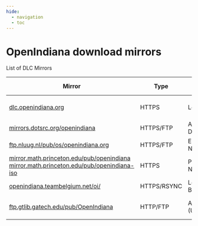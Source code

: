 ```yaml
---
hide:
  - navigation
  - toc
---
```

<!--

The contents of this Documentation are subject to the Public Documentation License Version 1.01
(the "License"); you may only use this Documentation if you comply with the terms of this License.
A copy of the License is available at http://illumos.org/license/PDL.

The Original Documentation is _________________.

The Initial Writer of the Original Documentation is Ken Mays Copyright (C) 2016.
All Rights Reserved. (Initial Writer contact(s):________________[Insert hyperlink/alias]).

Contributor(s):  Michael Kruger,  Adam Števko, Alexander Pyhalov

Portions created by Michael Kruger Copyright (C) 2016.
Portions created by Adam Števko Copyright (C) 2016.
Portions created by Alexander Pyhalov are Copyright (C) 2019.

Portions created by ______ are Copyright (C)_________[Insert year(s)].
All Rights Reserved. (Contributor contact(s):________________[Insert hyperlink/alias]).

-->

# OpenIndiana download mirrors

List of DLC Mirrors

 Mirror                                                                               | Type      | Location            | Connectivity | Provided by                             | Mirror site                                               | Status
 ------------------------------------------------------------------------------------ | --------- |-------------------- | ------------ | --------------------------------------  | --------------------------------------------------------- | ----------------------
[dlc.openindiana.org](https://dlc.openindiana.org/)                                   | HTTPS     | London, UK          | 1Gbit/s      | Krystal Hosting Ltd.                    | [krystal.io](https://krystal.io/)                         | Main download location
[mirrors.dotsrc.org/openindiana](https://mirrors.dotsrc.org/openindiana/)             | HTTPS/FTP | Aalborg, Denmark    | 10Gbit/s     | Dotsrc.org                              | [dotsrc.org](https://dotsrc.org/)                         | Up to date
[ftp.nluug.nl/pub/os/openindiana.org](https://ftp.nluug.nl/pub/os/openindiana.org/)   | HTTPS/FTP | Ede, Netherlands    | 1Gbit/s      | NLUUG                                   | [nluug.nl](https://www.nluug.nl/)                         | Up to date
[mirror.math.princeton.edu/pub/openindiana](https://mirror.math.princeton.edu/pub/openindiana) <br> [mirror.math.princeton.edu/pub/openindiana-iso](https://mirror.math.princeton.edu/pub/openindiana-iso/) | HTTPS | Princeton, NJ (USA)    | 1Gbit/s | Princeton University | [princeton.edu](https://www.princeton.edu/) | Up to date
[openindiana.teambelgium.net/oi/](https://openindiana.teambelgium.net/oi/)                         | HTTPS/RSYNC | Leuven, Belgium        | 500Mbit/s      | Team Belgium                     | [openindiana.teambelgium.net](https://openindiana.teambelgium.net/) | Up to date
[ftp.gtlib.gatech.edu/pub/OpenIndiana](http://ftp.gtlib.gatech.edu/pub/OpenIndiana/)  | HTTP/FTP  | Atlanta, GA (USA)   | 1Gbit/s      | Georgia Institute of Technology         | [gatech.edu](https://www.gatech.edu/)                     | Last updated 2021
